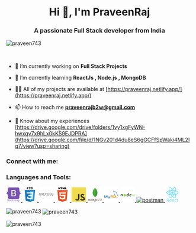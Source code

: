  <h1 align="center">Hi 👋, I'm PraveenRaj</h1>
<h3 align="center">A passionate Full Stack developer from India</h3>

<p align="left"> <img src="https://komarev.com/ghpvc/?username=praveen743&label=Profile%20views&color=0e75b6&style=flat" alt="praveen743" /> </p>

<p align="left"> <a href="https://twitter.com/" target="blank"><img src="https://img.shields.io/twitter/follow/?logo=twitter&style=for-the-badge" alt="" /></a> </p>

- 🔭 I’m currently working on **Full Stack Projects**

- 🌱 I’m currently learning **ReactJs , Node.js , MongoDB**

- 👨‍💻 All of my projects are available at [https://praveenraj.netlify.app/](https://praveenraj.netlify.app/)

- 📫 How to reach me **praveenrajb2w@gmail.com**

- 📄 Know about my experiences [https://drive.google.com/drive/folders/1vy1xgFyWN-hwxqv7x9hLx0kKS9EJDPRA](https://drive.google.com/file/d/1NGv201d4du8eS6gGCFfSpWaki4ML2Iq7/view?usp=sharing)

<h3 align="left">Connect with me:</h3>
<p align="left">
</p>

<h3 align="left">Languages and Tools:</h3>
<p align="left"> <a href="https://getbootstrap.com" target="_blank" rel="noreferrer"> <img src="https://raw.githubusercontent.com/devicons/devicon/master/icons/bootstrap/bootstrap-plain-wordmark.svg" alt="bootstrap" width="40" height="40"/> </a> <a href="https://www.w3schools.com/css/" target="_blank" rel="noreferrer"> <img src="https://raw.githubusercontent.com/devicons/devicon/master/icons/css3/css3-original-wordmark.svg" alt="css3" width="40" height="40"/> </a> <a href="https://expressjs.com" target="_blank" rel="noreferrer"> <img src="https://raw.githubusercontent.com/devicons/devicon/master/icons/express/express-original-wordmark.svg" alt="express" width="40" height="40"/> </a> <a href="https://www.w3.org/html/" target="_blank" rel="noreferrer"> <img src="https://raw.githubusercontent.com/devicons/devicon/master/icons/html5/html5-original-wordmark.svg" alt="html5" width="40" height="40"/> </a> <a href="https://developer.mozilla.org/en-US/docs/Web/JavaScript" target="_blank" rel="noreferrer"> <img src="https://raw.githubusercontent.com/devicons/devicon/master/icons/javascript/javascript-original.svg" alt="javascript" width="40" height="40"/> </a> <a href="https://www.mongodb.com/" target="_blank" rel="noreferrer"> <img src="https://raw.githubusercontent.com/devicons/devicon/master/icons/mongodb/mongodb-original-wordmark.svg" alt="mongodb" width="40" height="40"/> </a> <a href="https://www.mysql.com/" target="_blank" rel="noreferrer"> <img src="https://raw.githubusercontent.com/devicons/devicon/master/icons/mysql/mysql-original-wordmark.svg" alt="mysql" width="40" height="40"/> </a> <a href="https://nodejs.org" target="_blank" rel="noreferrer"> <img src="https://raw.githubusercontent.com/devicons/devicon/master/icons/nodejs/nodejs-original-wordmark.svg" alt="nodejs" width="40" height="40"/> </a> <a href="https://postman.com" target="_blank" rel="noreferrer"> <img src="https://www.vectorlogo.zone/logos/getpostman/getpostman-icon.svg" alt="postman" width="40" height="40"/> </a> <a href="https://reactjs.org/" target="_blank" rel="noreferrer"> <img src="https://raw.githubusercontent.com/devicons/devicon/master/icons/react/react-original-wordmark.svg" alt="react" width="40" height="40"/> </a> </p>

<p><img align="left" src="https://github-readme-stats.vercel.app/api/top-langs?username=praveen743&show_icons=true&locale=en&layout=compact" alt="praveen743" /></p>

<p>&nbsp;<img align="center" src="https://github-readme-stats.vercel.app/api?username=praveen743&show_icons=true&locale=en" alt="praveen743" /></p>

<p><img align="center" src="https://github-readme-streak-stats.herokuapp.com/?user=praveen743&" alt="praveen743" /></p>
